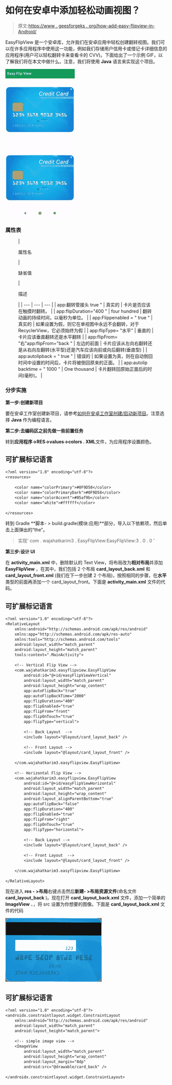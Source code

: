 # 如何在安卓中添加轻松动画视图？

> 原文:[https://www . geesforgeks . org/how-add-easy-flipview-in-Android/](https://www.geeksforgeeks.org/how-to-add-easy-flipview-in-android/)

EasyFlipView 是一个安卓库，允许我们在安卓应用中轻松创建翻转视图。我们可以在许多应用程序中使用这一功能，例如我们存储用户信用卡或借记卡详细信息的应用程序(用户可以轻松翻转卡来查看卡的 CVV)。下面给出了一个示例 GIF，以了解我们将在本文中做什么。注意，我们将使用 **Java** 语言来实现这个项目。

![Add Easy FlipView in Android Sample GIF](img/d8ff68a2924eaf1e9c146fe48d954323.png)

### 属性表

<figure class="table">

| 

属性名

 | 

缺省值

 | 

描述

 |
| --- | --- | --- |
| app:翻转管接头 true " | 真实的 | 卡片是否应该在触摸时翻转。 |
| app:flipDuration="400 " | four hundred | 翻转动画的持续时间，以毫秒为单位。 |
| app:Flippenabled = " true " | 真实的 | 如果设置为假，则它在单视图中永远不会翻转，对于 RecyclerView，它必须始终为假 |
| app:flipType= "水平" | 垂直的 | 卡片应该垂直翻转还是水平翻转 |
| app:flipFrom= "右"app:flipFrom="back " | 左边的前面 | 卡片应该从左向右翻转还是从右向左翻转(水平型)还是汽车应该向前或向后翻转(垂直型) |
| app:autolipback = " true " | 错误的 | 如果设置为真，则在自动倒回时间中设置的时间后，卡片将被倒回原来的正面。 |
| app:autolip backtime = " 1000 " | One thousand | 卡片翻转回原始正面后的时间(毫秒)。 |

</figure>

### **分步实施**

**第一步:创建新项目**

要在安卓工作室创建新项目，请参考[如何在安卓工作室创建/启动新项目](https://www.geeksforgeeks.org/android-how-to-create-start-a-new-project-in-android-studio/)。注意选择 **Java** 作为编程语言。

**第二步:去编码区之前先做一些前置任务**

转到**应用程序->RES->values->colors . XML**文件，为应用程序设置颜色。

## 可扩展标记语言

```
<?xml version="1.0" encoding="utf-8"?>
<resources>

    <color name="colorPrimary">#0F9D58</color>
    <color name="colorPrimaryDark">#0F9D58</color>
    <color name="colorAccent">#05af9b</color>
    <color name="white">#ffffff</color>

</resources>
```

转到 Gradle **脚本- > build.gradle(模块:应用)**部分，导入以下依赖项，然后单击上面弹出的“the”。

> 实现' com . wajahatkarim3 . EasyFlipView:EasyFlipView:3 . 0 . 0 '

**第三步:设计 UI**

在 **activity_main.xml** 中，删除默认的 Text View，将布局改为**相对布局**并添加 **EasyFlipView** ，在其中，我们包括 2 个布局 **card_layout_back.xml** 和 **card_layout_front.xml** (我们在下一步创建 2 个布局)，按照相同的步骤，在**水平**类型的前面再添加一个 card_layout_front。下面是 **activity_main.xml** 文件的代码。

## 可扩展标记语言

```
<?xml version="1.0" encoding="utf-8"?>
<RelativeLayout
    xmlns:android="http://schemas.android.com/apk/res/android"
    xmlns:app="http://schemas.android.com/apk/res-auto"
    xmlns:tools="http://schemas.android.com/tools"
    android:layout_width="match_parent"
    android:layout_height="match_parent"
    tools:context=".MainActivity">

    <!-- Vertical Flip View -->
    <com.wajahatkarim3.easyflipview.EasyFlipView
        android:id="@+id/easyFlipViewVertical"
        android:layout_width="match_parent"
        android:layout_height="wrap_content"
        app:autoFlipBack="true"
        app:autoFlipBackTime="2000"
        app:flipDuration="400"
        app:flipEnabled="true"
        app:flipFrom="front"
        app:flipOnTouch="true"
        app:flipType="vertical">

        <!-- Back Layout  -->
        <include layout="@layout/card_layout_back" />

        <!-- Front Layout -->
        <include layout="@layout/card_layout_front" />

    </com.wajahatkarim3.easyflipview.EasyFlipView>

    <!-- Horizontal Flip View -->
    <com.wajahatkarim3.easyflipview.EasyFlipView
        android:id="@+id/easyFlipViewHorizontal"
        android:layout_width="match_parent"
        android:layout_height="wrap_content"
        android:layout_alignParentBottom="true"
        app:autoFlipBack="false"
        app:flipDuration="400"
        app:flipEnabled="true"
        app:flipFrom="right"
        app:flipOnTouch="true"
        app:flipType="horizontal">

        <!-- Back Layout -->
        <include layout="@layout/card_layout_back" />

        <!-- Front Layout  -->
        <include layout="@layout/card_layout_front" />

    </com.wajahatkarim3.easyflipview.EasyFlipView>

</RelativeLayout>
```

现在进入 **res - >布局**右键点击然后**新建- >布局资源文件**(命名文件 **card_layout_back** )。现在打开 **card_layout_back.xml** 文件，添加一个简单的 **ImageView** 、，将 src 设置为你想要的图像。下面是 **card_layout_back.xml** 文件的代码

![](img/b0932a25de2e38650643476ca2767020.png)

## 可扩展标记语言

```
<?xml version="1.0" encoding="utf-8"?>
<androidx.constraintlayout.widget.ConstraintLayout 
    xmlns:android="http://schemas.android.com/apk/res/android"
    android:layout_width="match_parent"
    android:layout_height="match_parent">

    <!-- simple image view -->
    <ImageView
        android:layout_width="match_parent"
        android:layout_height="wrap_content"
        android:layout_margin="8dp"
        android:src="@drawable/card_back" />

</androidx.constraintlayout.widget.ConstraintLayout>
```